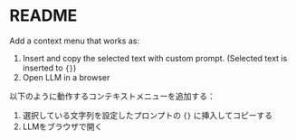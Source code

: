 # README

Add a context menu that works as:

1. Insert and copy the selected text with custom prompt. (Selected text is inserted to `{}`)
1. Open LLM in a browser

以下のように動作するコンテキストメニューを追加する：

1. 選択している文字列を設定したプロンプトの `{}` に挿入してコピーする
1. LLMをブラウザで開く

